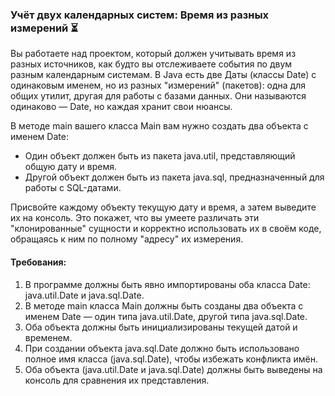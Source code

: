 
### Учёт двух календарных систем: Время из разных измерений ⏳

Вы работаете над проектом, который должен учитывать время из разных источников, как будто вы отслеживаете события по двум разным календарным системам. В Java есть две Даты (классы Date) с одинаковым именем, но из разных "измерений" (пакетов): одна для общих утилит, другая для работы с базами данных. Они называются одинаково — Date, но каждая хранит свои нюансы.

В методе main вашего класса Main вам нужно создать два объекта с именем Date:

* Один объект должен быть из пакета java.util, представляющий общую дату и время.
* Другой объект должен быть из пакета java.sql, предназначенный для работы с SQL-датами.

Присвойте каждому объекту текущую дату и время, а затем выведите их на консоль. Это покажет, что вы умеете различать эти "клонированные" сущности и корректно использовать их в своём коде, обращаясь к ним по полному "адресу" их измерения.

#### Требования:
1. В программе должны быть явно импортированы оба класса Date: java.util.Date и java.sql.Date.
2. В методе main класса Main должны быть созданы два объекта с именем Date — один типа java.util.Date, другой типа java.sql.Date.
3. Оба объекта должны быть инициализированы текущей датой и временем.
4. При создании объекта java.sql.Date должно быть использовано полное имя класса (java.sql.Date), чтобы избежать конфликта имён.
5. Оба объекта (java.util.Date и java.sql.Date) должны быть выведены на консоль для сравнения их представления.

